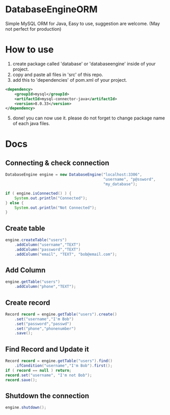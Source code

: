 # DatabaseEngineORM
Simple MySQL ORM for Java, Easy to use, suggestion are welcome. (May not perfect for production)

# How to use
1. create package called 'database' or 'databaseengine' inside of your project.
2. copy and paste all files in 'src' of this repo.
3. add this to 'dependencies' of pom.xml of your project.
```xml
<dependency>
    <groupId>mysql</groupId>
    <artifactId>mysql-connector-java</artifactId>
    <version>8.0.33</version>
</dependency>
```
5. done! you can now use it. please do not forget to change package name of each java files.

# Docs
## Connecting & check connection
```java
DatabaseEngine engine = new DatabaseEngine("localhost:3306",
                                           "username", "p@ssword",
                                           "my_database");

if ( engine.isConnected() ) {
    System.out.println("Connected");
} else {
    System.out.println("Not Connected");
}
```
## Create table
```java
engine.createTable("users")
    .addColumn("username","TEXT")
    .addColumn("password","TEXT")
    .addColumn("email", "TEXT", "bob@email.com");
```
## Add Column
```java
engine.getTable("users")
    .addColumn("phone","TEXT");
```
## Create record 
```java
Record record = engine.getTable("users").create()
    .set("username","I'm Bob")
    .set("password","passwd")
    .set("phone","phonenumber")
    .save();
```
## Find Record and Update it
```java
Record record = engine.getTable("users").find()
    .ifCondition("username","I'm Bob").first();
if ( record == null ) return;
record.set("username", "I'm not Bob"); 
record.save(); 
```
## Shutdown the connection
```java
engine.shutdown();
```
